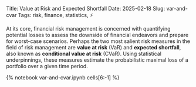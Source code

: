 Title: Value at Risk and Expected Shortfall
Date: 2025-02-18
Slug: var-and-cvar
Tags: risk, finance, statistics, ⚡

At its core, financial risk management is concerned with quantifying potential losses to assess the downside of financial endeavors and prepare for worst-case scenarios. Perhaps the two most salient risk measures in the field of risk management are **value at risk** (VaR) and **expected shortfall**, also known as **conditional value at risk** (CVaR). Using statistical underpinnings, these measures estimate the probabilistic maximal loss of a portfolio over a given time period.

{% notebook var-and-cvar.ipynb cells[6:-1] %}

